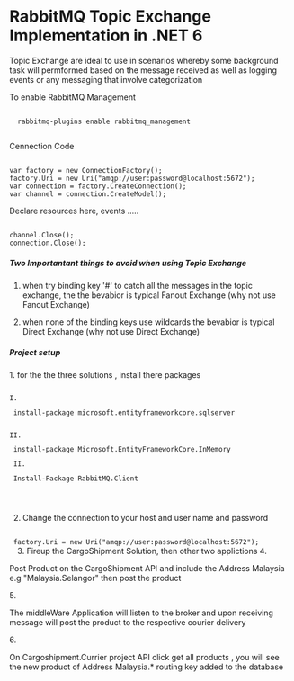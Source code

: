 # RabbitMQ Topic Exchange Implementation in .NET 6
<p> Topic Exchange are ideal to use in scenarios whereby  some background task will permformed based on the message received as well as logging events or any messaging that involve categorization</p>
<p> To enable RabbitMQ Management </p>

 <code>
  rabbitmq-plugins enable rabbitmq_management
  </code>
  
<p> Cennection Code</p>
<code>
var factory = new ConnectionFactory();
factory.Uri = new Uri("amqp://user:password@localhost:5672");
var connection = factory.CreateConnection();
var channel = connection.CreateModel();
</code>
  
 <p> Declare resources here,  events .....</p>
 <code>
channel.Close();
connection.Close();
</code>

<h5> Two Importantant things to avoid when using Topic Exchange</h5>

  1. <p> when try binding key '#' to catch all the messages in the topic exchange, the the bevabior is typical Fanout Exchange (why not use Fanout Exchange) </p>
  2. <p> when none of the binding keys use wildcards the bevabior is typical Direct Exchange (why not use Direct Exchange)</p>

<h5> Project setup </h5>
1. for the the three solutions , install there packages
<code>
 
   I.    <p> install-package microsoft.entityframeworkcore.sqlserver </p>
   II.   <p> install-package Microsoft.EntityFrameworkCore.InMemory </p>
   II.   <p> Install-Package RabbitMQ.Client </p>
 
 </code>
 
2. Change the connection to your host and user name and password
 <code>
 factory.Uri = new Uri("amqp://user:password@localhost:5672");
  </code>
3. Fireup the CargoShipment Solution,  then other two applictions
4. <p> Post Product on the CargoShipment API and include the Address Malaysia e.g "Malaysia.Selangor"  then post the product </p>
5. <p> The middleWare Application will listen to the broker and upon receiving message will post the product to the respective courier delivery </p>
6. <p> On Cargoshipment.Currier project API click get all products , you will see the new product of Address Malaysia.* routing key added to the database </p>

